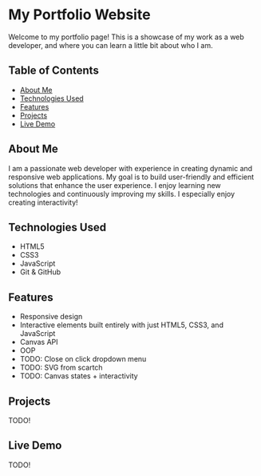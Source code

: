 # My Portfolio Website

Welcome to my portfolio page! This is a showcase of my work as a web developer, and where you can learn a little bit about who I am.

## Table of Contents

- [About Me](#about-me)
- [Technologies Used](#technologies-used)
- [Features](#features)
- [Projects](#projects)
- [Live Demo](#live-demo)

## About Me

I am a passionate web developer with experience in creating dynamic and responsive web applications. My goal is to build user-friendly and efficient solutions that enhance the user experience. I enjoy learning new technologies and continuously improving my skills. I especially enjoy creating interactivity!

## Technologies Used

- HTML5
- CSS3
- JavaScript
- Git & GitHub

## Features

- Responsive design
- Interactive elements built entirely with just HTML5, CSS3, and JavaScript
- Canvas API
- OOP
- TODO: Close on click dropdown menu
- TODO: SVG from scartch
- TODO: Canvas states + interactivity

## Projects

TODO!

<!-- 1. **Project 1:** [Project Title](link)
   - Description: Brief description.
2. **Project 2:** [Project Title](link)
   - Description: Brief description.
3. **Project 3:** [Project Title](link)
   - Description: Brief description. -->

## Live Demo

TODO!

<!-- You can view my portfolio live at: [Portfolio URL](link) -->
